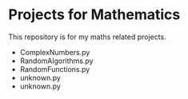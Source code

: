 Projects for Mathematics
===============================
This repository is for my maths related projects.
</br>
- ComplexNumbers.py
- RandomAlgorithms.py
- RandomFunctions.py
- unknown.py
- unknown.py


